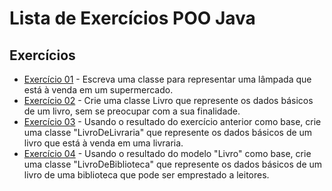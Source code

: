 # Lista de Exercícios POO Java

## Exercícios

- [Exercício 01](./POO/exercicio01.md) - Escreva uma classe para representar uma lâmpada que está à venda em um supermercado.
- [Exercício 02](./POO/exercicio02.md) - Crie uma classe Livro que represente os dados básicos de um livro, sem se preocupar com a sua finalidade.
- [Exercício 03](./POO/exercicio03.md) - Usando o resultado do exercício anterior como base, crie uma classe "LivroDeLivraria" que represente os dados básicos de um livro que está à venda em uma livraria.
- [Exercício 04](./POO/exercicio04.md) - Usando o resultado do modelo "Livro" como base, crie uma classe "LivroDeBiblioteca" que represente os dados básicos de um livro de uma biblioteca que pode ser emprestado a leitores.
